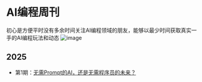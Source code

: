 # AI编程周刊
初心是方便平时没有多余时间关注AI编程领域的朋友，能够以最少时间获取真实一手的AI编程玩法和动态
![image](https://github.com/user-attachments/assets/95294716-5528-42f2-896c-0f797b7d6462)

## 2025
- 第1期：[无需Prompt的AI，还是无需程序员的未来？](https://github.com/zhushen12580/ai-weekly/blob/main/%2301%E6%97%A0%E9%9C%80Prompt%E7%9A%84AI%EF%BC%8C%E8%BF%98%E6%98%AF%E6%97%A0%E9%9C%80%E7%A8%8B%E5%BA%8F%E5%91%98%E7%9A%84%E6%9C%AA%E6%9D%A5%EF%BC%9F.md)
